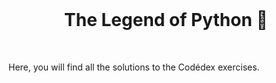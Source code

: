 <div align="center">
  <br>
  <h1>The Legend of Python 🐍</h1>
</div>
<br>

Here, you will find all the solutions to the Codédex exercises.